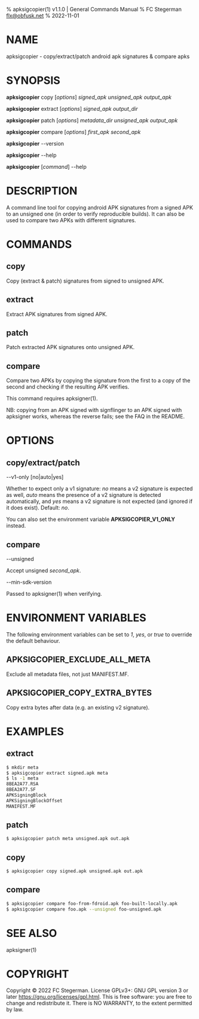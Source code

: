 % apksigcopier(1) v1.1.0 | General Commands Manual
% FC Stegerman <flx@obfusk.net>
% 2022-11-01

# NAME

apksigcopier - copy/extract/patch android apk signatures & compare apks

# SYNOPSIS

**apksigcopier** copy \[*options*\] *signed_apk* *unsigned_apk* *output_apk*

**apksigcopier** extract \[*options*\] *signed_apk* *output_dir*

**apksigcopier** patch \[*options*\] *metadata_dir* *unsigned_apk* *output_apk*

**apksigcopier** compare \[*options*\] *first_apk* *second_apk*

**apksigcopier** \--version

**apksigcopier** \--help

**apksigcopier** \[*command*\] \--help

# DESCRIPTION

A command line tool for copying android APK signatures from a signed
APK to an unsigned one (in order to verify reproducible builds).  It
can also be used to compare two APKs with different signatures.

# COMMANDS

## copy

Copy (extract & patch) signatures from signed to unsigned APK.

## extract

Extract APK signatures from signed APK.

## patch

Patch extracted APK signatures onto unsigned APK.

## compare

Compare two APKs by copying the signature from the first to a copy of
the second and checking if the resulting APK verifies.

This command requires apksigner(1).

NB: copying from an APK signed with signflinger to an APK signed with
apksigner works, whereas the reverse fails; see the FAQ in the README.

# OPTIONS

## copy/extract/patch

\--v1-only [no|auto|yes]

Whether to expect only a v1 signature: *no* means a v2 signature is
expected as well, *auto* means the presence of a v2 signature is
detected automatically, and *yes* means a v2 signature is not expected
(and ignored if it does exist).  Default: *no*.

You can also set the environment variable **APKSIGCOPIER_V1_ONLY**
instead.

## compare

\--unsigned

Accept unsigned *second_apk*.

\--min-sdk-version

Passed to apksigner(1) when verifying.

# ENVIRONMENT VARIABLES

The following environment variables can be set to *1*, *yes*, or
*true* to override the default behaviour.

## APKSIGCOPIER_EXCLUDE_ALL_META

Exclude all metadata files, not just MANIFEST.MF.

## APKSIGCOPIER_COPY_EXTRA_BYTES

Copy extra bytes after data (e.g. an existing v2 signature).

# EXAMPLES

## extract

```bash
$ mkdir meta
$ apksigcopier extract signed.apk meta
$ ls -1 meta
8BEA2A77.RSA
8BEA2A77.SF
APKSigningBlock
APKSigningBlockOffset
MANIFEST.MF
```

## patch

```bash
$ apksigcopier patch meta unsigned.apk out.apk
```

## copy

```bash
$ apksigcopier copy signed.apk unsigned.apk out.apk
```

## compare

```bash
$ apksigcopier compare foo-from-fdroid.apk foo-built-locally.apk
$ apksigcopier compare foo.apk --unsigned foo-unsigned.apk
```

# SEE ALSO

apksigner(1)

# COPYRIGHT

Copyright © 2022 FC Stegerman.  License GPLv3+: GNU GPL version 3 or
later <https://gnu.org/licenses/gpl.html>.  This is free software: you
are free to change and redistribute it.   There  is NO WARRANTY, to
the extent permitted by law.
